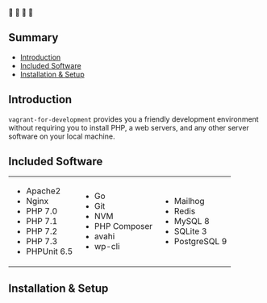 :construction: :construction: :construction: :construction:

## Summary

- [Introduction](#introduction)
- [Included Software](#included-software)
- [Installation & Setup](#installation-and-setup)

<a name="introduction"></a>
## Introduction

`vagrant-for-development` provides you a friendly development environment without requiring you to install PHP, a web servers, and any other server software on your local machine.

<a name="included-software"></a>
## Included Software

<table>
    <tr>
        <td>
            <ul>
                <li>Apache2</li>
                <li>Nginx</li>
                <li>PHP 7.0</li>
                <li>PHP 7.1</li>
                <li>PHP 7.2</li>
                <li>PHP 7.3</li>
                <li>PHPUnit 6.5</li>
            </ul>
        </td>
        <td>
            <ul>
                <li>Go</li>
                <li>Git</li>
                <li>NVM</li>
                <li>PHP Composer</li>
                <li>avahi</li>
                <li>wp-cli</li>
            </ul>
        </td>
        <td>
            <ul>
                <li>Mailhog</li>
                <li>Redis</li>
                <li>MySQL 8</li>
                <li>SQLite 3</li>
                <li>PostgreSQL 9</li>
            </ul>
        </td>
    </tr>
</table>

<a name="installation-and-setup"></a>
## Installation & Setup
